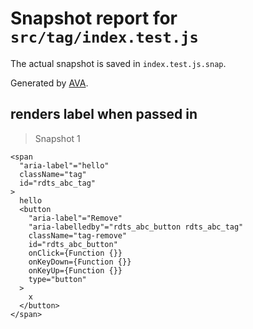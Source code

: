 # Snapshot report for `src/tag/index.test.js`

The actual snapshot is saved in `index.test.js.snap`.

Generated by [AVA](https://ava.li).

## renders label when passed in

> Snapshot 1

    <span
      "aria-label"="hello"
      className="tag"
      id="rdts_abc_tag"
    >
      hello
      <button
        "aria-label"="Remove"
        "aria-labelledby"="rdts_abc_button rdts_abc_tag"
        className="tag-remove"
        id="rdts_abc_button"
        onClick={Function {}}
        onKeyDown={Function {}}
        onKeyUp={Function {}}
        type="button"
      >
        x
      </button>
    </span>
